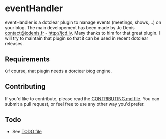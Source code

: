 eventHandler
============

eventHandler is a dotclear plugin to manage events (meetings, shows,...) on your blog.
The main developement has been made by Jc Denis <contact@jcdenis.fr> - http://jcd.lv. Many thanks to him for that great plugin. I will try to maintain that plugin so that it can be used in recent dotclear releases.

Requirements
------------

Of course, that plugin needs a dotclear blog engine.


Contributing
------------

If you'd like to contribute, please read the [CONTRIBUTING.md file](CONTRIBUTING.md). You can submit
 a pull request, or feel free to use any other way you'd prefer.


Todo
----
* See [TODO file](TODO.md)
